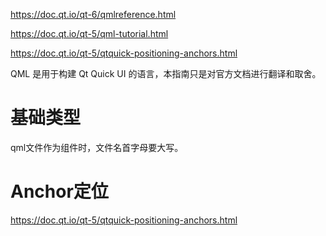 https://doc.qt.io/qt-6/qmlreference.html

https://doc.qt.io/qt-5/qml-tutorial.html

https://doc.qt.io/qt-5/qtquick-positioning-anchors.html

QML 是用于构建 Qt Quick UI 的语言，本指南只是对官方文档进行翻译和取舍。

# 基础类型

qml文件作为组件时，文件名首字母要大写。

# Anchor定位

https://doc.qt.io/qt-5/qtquick-positioning-anchors.html
